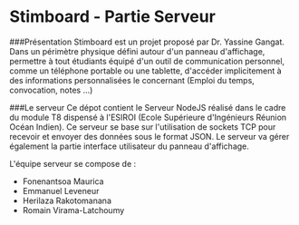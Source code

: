 Stimboard - Partie Serveur
==========================

###Présentation
Stimboard est un projet proposé par Dr. Yassine Gangat. 
Dans un périmètre physique défini autour d'un panneau d'affichage, permettre à tout étudiants équipé d'un outil de communication personnel, comme un téléphone portable ou une tablette, d'accéder implicitement à des informations personnalisées le concernant (Emploi du temps, convocation, notes ...)


###Le serveur
Ce dépot contient le Serveur NodeJS réalisé dans le cadre du module T8 dispensé à l'ESIROI (Ecole Supérieure d'Ingénieurs Réunion Océan Indien).
Ce serveur se base sur l'utilisation de sockets TCP pour recevoir et envoyer des données sous le format JSON. Le serveur va gérer également la partie interface utilisateur du panneau d'affichage.

L'équipe serveur se compose de :
	
- Fonenantsoa Maurica
- Emmanuel Leveneur
- Herilaza Rakotomanana
- Romain Virama-Latchoumy

